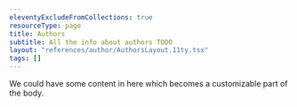 ```yaml
---
eleventyExcludeFromCollections: true
resourceType: page
title: Authors
subtitle: All the info about authors TODO
layout: "references/author/AuthorsLayout.11ty.tsx"
tags: []
---
```


We could have some content in here which becomes a customizable part of the body.